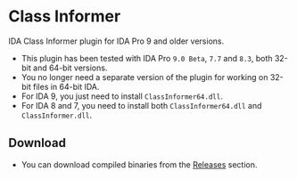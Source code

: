 # Class Informer
IDA Class Informer plugin for IDA Pro 9 and older versions.

 - This plugin has been tested with IDA Pro `9.0 Beta`, `7.7` and `8.3`, both 32-bit and 64-bit versions.
 - You no longer need a separate version of the plugin for working on 32-bit files in 64-bit IDA.
 - For IDA 9, you just need to install `ClassInformer64.dll`.
 - For IDA 8 and 7, you need to install both `ClassInformer64.dll` and `ClassInformer.dll`.

## Download
- You can download compiled binaries from the [Releases](../../releases) section.
